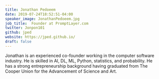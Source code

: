 ```yaml
---
title: Jonathan Pedoeem
date: 2019-07-24T18:52:51-04:00
speaker_image: JonathanPedoeem.jpg
job_title:  Founder at PromptLayer.com
twitter: Jonpon101
github: jped
website: https://jped.github.io/
draft: false
---
```


Jonathan is an experienced co-founder working in the computer software industry. He is skilled in AI, DL, ML, Python, statistics, and probability. He has a strong entrepreneurship background having graduated from The Cooper Union for the Advancement of Science and Art. 